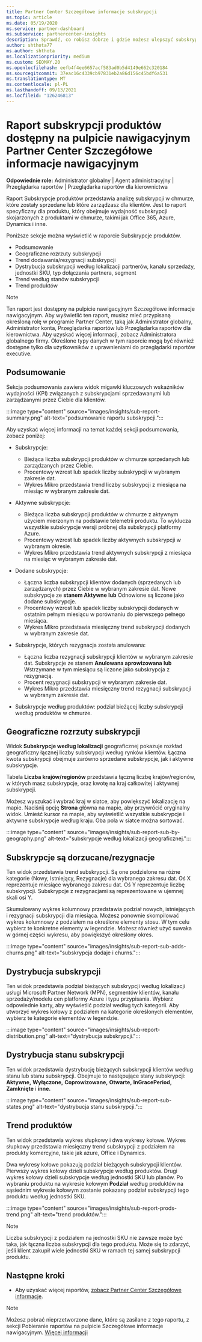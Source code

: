 ```yaml
---
title: Partner Center Szczegółowe informacje subskrypcji
ms.topic: article
ms.date: 05/19/2020
ms.service: partner-dashboard
ms.subservice: partnercenter-insights
description: Sprawdź, co robisz dobrze i gdzie możesz ulepszyć subskrypcje chmury, które sprzedajesz lub zarządzasz dla swoich klientów.
author: shthota77
ms.author: shthota
ms.localizationpriority: medium
ms.custom: SEOMAY.20
ms.openlocfilehash: eefb4f4ee6657acf583ad0b5d4149e662c320184
ms.sourcegitcommit: 37eac16c4339cb97831eb2a86d156c45bdf6a531
ms.translationtype: MT
ms.contentlocale: pl-PL
ms.lasthandoff: 09/13/2021
ms.locfileid: "126246813"
---
```

# <a name="product-subscriptions-report-available-from-the-partner-center-insights-dashboard"></a>Raport subskrypcji produktów dostępny na pulpicie nawigacyjnym Partner Center Szczegółowe informacje nawigacyjnym

**Odpowiednie role:** Administrator globalny | Agent administracyjny | Przeglądarka raportów | Przeglądarka raportów dla kierownictwa

Raport Subskrypcje produktów przedstawia analizę subskrypcji w chmurze, które zostały sprzedane lub które zarządzasz dla klientów. Jest to raport specyficzny dla produktu, który obejmuje wydajność subskrypcji skojarzonych z produktami w chmurze, takimi jak Office 365, Azure, Dynamics i inne.

Poniższe sekcje można wyświetlić w raporcie Subskrypcje produktów.

- Podsumowanie
- Geograficzne rozrzuty subskrypcji
- Trend dodawania/rezygnacji subskrypcji
- Dystrybucja subskrypcji według lokalizacji partnerów, kanału sprzedaży, jednostki SKU, typ dołączania partnera, segment
- Trend według stanów subskrypcji
- Trend produktów

 > [!NOTE]
 > Ten raport jest dostępny na pulpicie nawigacyjnym Szczegółowe informacje nawigacyjnym. Aby wyświetlić ten raport, musisz mieć przypisaną określoną rolę w programie Partner Center, taką jak Administrator globalny, Administrator konta, Przeglądarka raportów lub Przeglądarka raportów dla kierownictwa. Aby uzyskać więcej informacji, zobacz Administratora globalnego firmy. Określone typy danych w tym raporcie mogą być również dostępne tylko dla użytkowników z uprawnieniami do przeglądarki raportów executive.

## <a name="summary"></a>Podsumowanie

Sekcja podsumowania zawiera widok migawki kluczowych wskaźników wydajności (KPI) związanych z subskrypcjami sprzedawanymi lub zarządzanymi przez Ciebie dla klientów.  

:::image type="content" source="images/insights/sub-report-summary.png" alt-text="podsumowanie raportu subskrypcji.":::

Aby uzyskać więcej informacji na temat każdej sekcji podsumowania, zobacz poniżej:

- Subskrypcje:
  - Bieżąca liczba subskrypcji produktów w chmurze sprzedanych lub zarządzanych przez Ciebie.
  - Procentowy wzrost lub spadek liczby subskrypcji w wybranym zakresie dat.
  - Wykres Mikro przedstawia trend liczby subskrypcji z miesiąca na miesiąc w wybranym zakresie dat.

- Aktywne subskrypcje:
  - Bieżąca liczba subskrypcji produktów w chmurze z aktywnym użyciem mierzonym na podstawie telemetrii produktu. To wyklucza wszystkie subskrypcje wersji próbnej dla subskrypcji platformy Azure.
  - Procentowy wzrost lub spadek liczby aktywnych subskrypcji w wybranym okresie.
  - Wykres Mikro przedstawia trend aktywnych subskrypcji z miesiąca na miesiąc w wybranym zakresie dat.

- Dodane subskrypcje:
  - Łączna liczba subskrypcji klientów dodanych (sprzedanych lub zarządzanych) przez Ciebie w wybranym zakresie dat. Nowe subskrypcje ze **stanem Aktywne** **lub** Odnowione są liczone jako dodane subskrypcje.
  - Procentowy wzrost lub spadek liczby subskrypcji dodanych w ostatnim pełnym miesiącu w porównaniu do pierwszego pełnego miesiąca.
  - Wykres Mikro przedstawia miesięczny trend subskrypcji dodanych w wybranym zakresie dat.

- Subskrypcje, których rezygnacja została anulowana:
  - Łączna liczba rezygnacji subskrypcji klientów w wybranym zakresie dat. Subskrypcje ze stanem **Anulowana aprowizowana** **lub** Wstrzymane w tym miesiącu są liczone jako subskrypcja z rezygnacją.  
  - Procent rezygnacji subskrypcji w wybranym zakresie dat.
  - Wykres Mikro przedstawia miesięczny trend rezygnacji subskrypcji w wybranym zakresie dat.

- Subskrypcje według produktów: podział bieżącej liczby subskrypcji według produktów w chmurze.

## <a name="geographical-spread-of-subscriptions"></a>Geograficzne rozrzuty subskrypcji

Widok **Subskrypcje według lokalizacji** geograficznej pokazuje rozkład geograficzny łącznej liczby subskrypcji według rynków klientów. Łączna kwota subskrypcji obejmuje zarówno sprzedane subskrypcje, jak i aktywne subskrypcje.

Tabela **Liczba krajów/regionów** przedstawia łączną liczbę krajów/regionów, w których masz subskrypcje, oraz kwotę na kraj całkowitej i aktywnej subskrypcji.

Możesz wyszukać i wybrać kraj w siatce, aby powiększyć lokalizację na mapie. Naciśnij opcję **Strona** główna na mapie, aby przywrócić oryginalny widok. Umieść kursor na mapie, aby wyświetlić wszystkie subskrypcje i aktywne subskrypcje według kraju. Oba pola w siatce można sortować.

:::image type="content" source="images/insights/sub-report-sub-by-geography.png" alt-text="subskrypcje według lokalizacji geograficznej.":::

## <a name="subscription-addschurns"></a>Subskrypcje są dorzucane/rezygnacje

Ten widok przedstawia trend subskrypcji. Są one podzielone na różne kategorie (Nowy, Istniejący, Rezygnacje) dla wybranego zakresu dat. Oś X reprezentuje miesiące wybranego zakresu dat. Oś Y reprezentuje liczbę subskrypcji. Subskrypcje z rezygnacjami są reprezentowane w ujemnej skali osi Y. 

Skumulowany wykres kolumnowy przedstawia podział nowych, istniejących i rezygnacji subskrypcji dla miesiąca. Możesz ponownie skompilować wykres kolumnowy z podziałem na określone elementy stosu. W tym celu wybierz te konkretne elementy w legendzie. Możesz również użyć suwaka w górnej części wykresu, aby powiększyć określony okres.

:::image type="content" source="images/insights/sub-report-sub-adds-churns.png" alt-text="subskrypcja dodaje i churns.":::

## <a name="subscription-distribution"></a>Dystrybucja subskrypcji

Ten widok przedstawia podział bieżących subskrypcji według lokalizacji usługi Microsoft Partner Network (MPN), segmentów klientów, kanału sprzedaży/modelu cen platformy Azure i typu przypisania. Wybierz odpowiednie karty, aby wyświetlić podział według tych kategorii. Aby utworzyć wykres kołowy z podziałem na kategorie określonych elementów, wybierz te kategorie elementów w legendzie.

:::image type="content" source="images/insights/sub-report-distribution.png" alt-text="dystrybucja subskrypcji.":::

## <a name="subscription-state-distribution"></a>Dystrybucja stanu subskrypcji

Ten widok przedstawia dystrybucję bieżących subskrypcji klientów według stanu lub stanu subskrypcji. Obejmuje to następujące stany subskrypcji: **Aktywne,** **Wyłączone,** **Coprowizowane,** **Otwarte,** **InGracePeriod,** **Zamknięte** i **inne.**

:::image type="content" source="images/insights/sub-report-sub-states.png" alt-text="dystrybucja stanu subskrypcji.":::

## <a name="products-trend"></a>Trend produktów

Ten widok przedstawia wykres słupkowy i dwa wykresy kołowe. Wykres słupkowy przedstawia miesięczny trend subskrypcji z podziałem na produkty komercyjne, takie jak azure, Office i Dynamics.

Dwa wykresy kołowe pokazują podział bieżących subskrypcji klientów. Pierwszy wykres kołowy dzieli subskrypcje według produktów. Drugi wykres kołowy dzieli subskrypcje według jednostki SKU lub planów. Po wybraniu produktu na wykresie kołowym **Podział** według produktów na sąsiednim wykresie kołowym zostanie pokazany podział subskrypcji tego produktu według jednostki SKU.

:::image type="content" source="images/insights/sub-report-prods-trend.png" alt-text="trend produktów.":::

> [!NOTE]
 > Liczba subskrypcji z podziałem na jednostki SKU nie zawsze może być taka, jak łączna liczba subskrypcji dla tego produktu. Może się to zdarzyć, jeśli klient zakupił wiele jednostki SKU w ramach tej samej subskrypcji produktu.

## <a name="next-steps"></a>Następne kroki

- Aby uzyskać więcej raportów, [zobacz Partner Center Szczegółowe informacje](partner-center-insights.md).

>[!NOTE] 
> Możesz pobrać nieprzetworzone dane, które są zasilane z tego raportu, z sekcji Pobieranie raportów na pulpicie Szczegółowe informacje nawigacyjnym. [Więcej informacji](insights-download-reports.md) 
